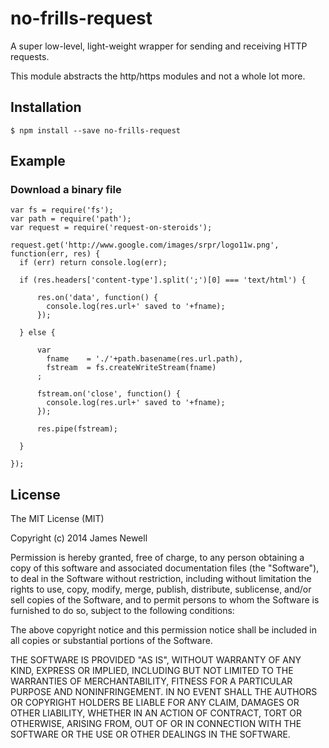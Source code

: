 # no-frills-request

A super low-level, light-weight wrapper for sending and receiving HTTP requests. 

This module abstracts the http/https modules and not a whole lot more.

## Installation

	$ npm install --save no-frills-request
	
## Example
	
### Download a binary file
	
	var fs = require('fs');
	var path = require('path');
	var request = require('request-on-steroids');
	
	request.get('http://www.google.com/images/srpr/logo11w.png', function(err, res) {
	  if (err) return console.log(err);
	
	  if (res.headers['content-type'].split(';')[0] === 'text/html') {
	  
		  res.on('data', function() {
			console.log(res.url+' saved to '+fname);
		  });
	  
	  } else {
	  
	  	  var
      	    fname    = './'+path.basename(res.url.path),
      	    fstream  = fs.createWriteStream(fname)
      	  ;
      	
      	  fstream.on('close', function() {
      	    console.log(res.url+' saved to '+fname);
      	  });
      	
      	  res.pipe(fstream);
      	
	  }

	});
	
## License

The MIT License (MIT)

Copyright (c) 2014 James Newell

Permission is hereby granted, free of charge, to any person obtaining a copy of this software and associated documentation files (the "Software"), to deal in the Software without restriction, including without limitation the rights to use, copy, modify, merge, publish, distribute, sublicense, and/or sell copies of the Software, and to permit persons to whom the Software is furnished to do so, subject to the following conditions:

The above copyright notice and this permission notice shall be included in all copies or substantial portions of the Software.

THE SOFTWARE IS PROVIDED "AS IS", WITHOUT WARRANTY OF ANY KIND, EXPRESS OR IMPLIED, INCLUDING BUT NOT LIMITED TO THE WARRANTIES OF MERCHANTABILITY, FITNESS FOR A PARTICULAR PURPOSE AND NONINFRINGEMENT. IN NO EVENT SHALL THE AUTHORS OR COPYRIGHT HOLDERS BE LIABLE FOR ANY CLAIM, DAMAGES OR OTHER LIABILITY, WHETHER IN AN ACTION OF CONTRACT, TORT OR OTHERWISE, ARISING FROM, OUT OF OR IN CONNECTION WITH THE SOFTWARE OR THE USE OR OTHER DEALINGS IN THE SOFTWARE.